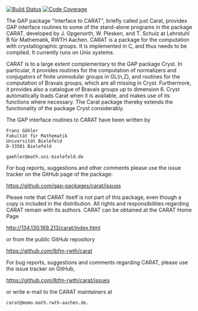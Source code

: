 [![Build Status](https://travis-ci.org/gap-packages/carat.svg?branch=master)](https://travis-ci.org/gap-packages/carat)
[![Code Coverage](https://codecov.io/github/gap-packages/carat/coverage.svg?branch=master&token=)](https://codecov.io/gh/gap-packages/carat)

The GAP package "Interface to CARAT", briefly called just Carat, 
provides GAP interface routines to some of the stand-alone programs 
in the package CARAT, developed by J. Opgenorth, W. Plesken, and 
T. Schulz at Lehrstuhl B für Mathematik, RWTH Aachen. CARAT is a 
package for the computation with crystallographic groups. It is 
implemented in C, and thus needs to be compiled. It currently runs
on Unix systems.

CARAT is to a large extent complementary to the GAP package
Cryst. In particular, it provides routines for the computation 
of normalizers and conjugators of finite unimodular groups in GL(n,Z),
and routines for the computation of Bravais groups, which are all 
missing in Cryst.  Furthermore, it provides also a catalogue of 
Bravais groups up to dimension 6. Cryst automatically loads Carat
when it is available, and makes use of its functions where necessary. 
The Carat package thereby extends the functionality of the package 
Cryst considerably.

The GAP interface routines to CARAT have been written by

    Franz Gähler
    Fakultät für Mathematik 
    Universität Bielefeld 
    D-33501 Bielefeld

    gaehler@math.uni-bielefeld.de

For bug reports, suggestions and other comments please use the issue
tracker on the GitHub page of the package:

https://github.com/gap-packages/carat/issues

Please note that CARAT itself is not part of this package, even though
a copy is included in the distribution. All rights and responsibilities
regarding CARAT remain with its authors. CARAT can be obtained at the
CARAT Home Page

http://134.130.169.213/carat/index.html

or from the public GitHub repository

https://github.com/lbfm-rwth/carat

For bug reports, suggestions and comments regarding CARAT, please use
the issue tracker on GitHub,

https://github.com/lbfm-rwth/carat/issues

or write e-mail to the CARAT maintainers at

    carat@momo.math.rwth-aachen.de.
